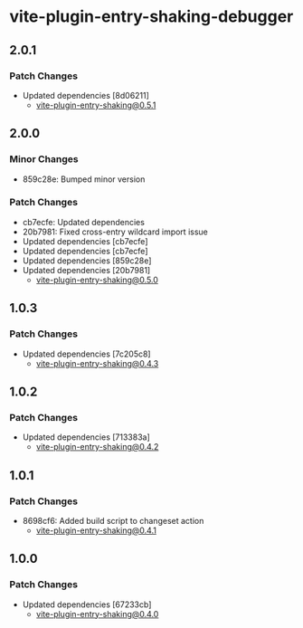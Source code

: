 # vite-plugin-entry-shaking-debugger

## 2.0.1

### Patch Changes

- Updated dependencies [8d06211]
  - vite-plugin-entry-shaking@0.5.1

## 2.0.0

### Minor Changes

- 859c28e: Bumped minor version

### Patch Changes

- cb7ecfe: Updated dependencies
- 20b7981: Fixed cross-entry wildcard import issue
- Updated dependencies [cb7ecfe]
- Updated dependencies [cb7ecfe]
- Updated dependencies [859c28e]
- Updated dependencies [20b7981]
  - vite-plugin-entry-shaking@0.5.0

## 1.0.3

### Patch Changes

- Updated dependencies [7c205c8]
  - vite-plugin-entry-shaking@0.4.3

## 1.0.2

### Patch Changes

- Updated dependencies [713383a]
  - vite-plugin-entry-shaking@0.4.2

## 1.0.1

### Patch Changes

- 8698cf6: Added build script to changeset action
  - vite-plugin-entry-shaking@0.4.1

## 1.0.0

### Patch Changes

- Updated dependencies [67233cb]
  - vite-plugin-entry-shaking@0.4.0
